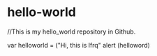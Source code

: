 # hello-world
//This is my hello_world repository in Github.

var helloworld = ("Hi, this is lfrq"
alert (helloword)
